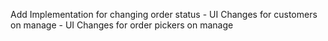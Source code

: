 Add Implementation for changing order status
	- UI Changes for customers on manage
	- UI Changes for order pickers on manage